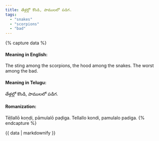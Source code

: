 ```yaml
---
title: తేళ్లల్లో కొండి, పాములలో పడిగ.
tags:
  - "snakes"
  - "scorpions"
  - "bad"
---
```


{% capture data %}
#### Meaning in English:
The sting among the scorpions, the hood among the snakes.
The worst among the bad.

#### Meaning in Telugu:
తేళ్లల్లో కొండి, పాములలో పడిగ.

#### Romanization:
Tēḷlallō koṇḍi, pāmulalō paḍiga.
Tellallo kondi, pamulalo padiga.
{% endcapture %}

{{ data | markdownify }}

